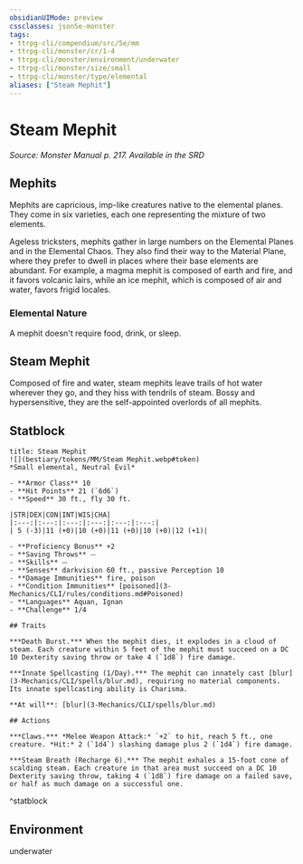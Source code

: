 ```yaml
---
obsidianUIMode: preview
cssclasses: json5e-monster
tags:
- ttrpg-cli/compendium/src/5e/mm
- ttrpg-cli/monster/cr/1-4
- ttrpg-cli/monster/environment/underwater
- ttrpg-cli/monster/size/small
- ttrpg-cli/monster/type/elemental
aliases: ["Steam Mephit"]
---
```

# Steam Mephit
*Source: Monster Manual p. 217. Available in the <span title='Systems Reference Document (5.1)'>SRD</span>*  

## Mephits

Mephits are capricious, imp-like creatures native to the elemental planes. They come in six varieties, each one representing the mixture of two elements.

Ageless tricksters, mephits gather in large numbers on the Elemental Planes and in the Elemental Chaos. They also find their way to the Material Plane, where they prefer to dwell in places where their base elements are abundant. For example, a magma mephit is composed of earth and fire, and it favors volcanic lairs, while an ice mephit, which is composed of air and water, favors frigid locales.

### Elemental Nature

A mephit doesn't require food, drink, or sleep.

## Steam Mephit

Composed of fire and water, steam mephits leave trails of hot water wherever they go, and they hiss with tendrils of steam. Bossy and hypersensitive, they are the self-appointed overlords of all mephits.

## Statblock

```ad-statblock
title: Steam Mephit
![](bestiary/tokens/MM/Steam Mephit.webp#token)
*Small elemental, Neutral Evil*

- **Armor Class** 10
- **Hit Points** 21 (`6d6`)
- **Speed** 30 ft., fly 30 ft.

|STR|DEX|CON|INT|WIS|CHA|
|:---:|:---:|:---:|:---:|:---:|:---:|
| 5 (-3)|11 (+0)|10 (+0)|11 (+0)|10 (+0)|12 (+1)|

- **Proficiency Bonus** +2
- **Saving Throws** ⏤
- **Skills** ⏤
- **Senses** darkvision 60 ft., passive Perception 10
- **Damage Immunities** fire, poison
- **Condition Immunities** [poisoned](3-Mechanics/CLI/rules/conditions.md#Poisoned)
- **Languages** Aquan, Ignan
- **Challenge** 1/4

## Traits

***Death Burst.*** When the mephit dies, it explodes in a cloud of steam. Each creature within 5 feet of the mephit must succeed on a DC 10 Dexterity saving throw or take 4 (`1d8`) fire damage.

***Innate Spellcasting (1/Day).*** The mephit can innately cast [blur](3-Mechanics/CLI/spells/blur.md), requiring no material components. Its innate spellcasting ability is Charisma.

**At will**: [blur](3-Mechanics/CLI/spells/blur.md)

## Actions

***Claws.*** *Melee Weapon Attack:* `+2` to hit, reach 5 ft., one creature. *Hit:* 2 (`1d4`) slashing damage plus 2 (`1d4`) fire damage.

***Steam Breath (Recharge 6).*** The mephit exhales a 15-foot cone of scalding steam. Each creature in that area must succeed on a DC 10 Dexterity saving throw, taking 4 (`1d8`) fire damage on a failed save, or half as much damage on a successful one.
```
^statblock

## Environment

underwater